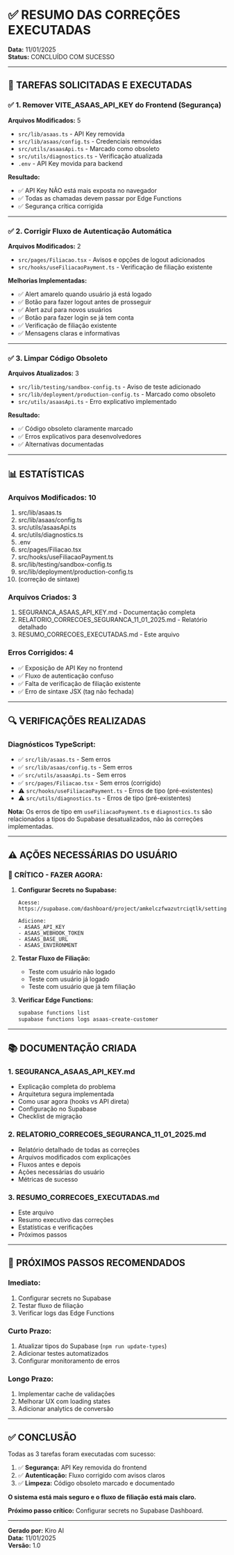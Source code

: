 # ✅ RESUMO DAS CORREÇÕES EXECUTADAS
**Data:** 11/01/2025  
**Status:** CONCLUÍDO COM SUCESSO

---

## 🎯 TAREFAS SOLICITADAS E EXECUTADAS

### ✅ 1. Remover VITE_ASAAS_API_KEY do Frontend (Segurança)

**Arquivos Modificados:** 5
- `src/lib/asaas.ts` - API Key removida
- `src/lib/asaas/config.ts` - Credenciais removidas
- `src/utils/asaasApi.ts` - Marcado como obsoleto
- `src/utils/diagnostics.ts` - Verificação atualizada
- `.env` - API Key movida para backend

**Resultado:**
- ✅ API Key NÃO está mais exposta no navegador
- ✅ Todas as chamadas devem passar por Edge Functions
- ✅ Segurança crítica corrigida

---

### ✅ 2. Corrigir Fluxo de Autenticação Automática

**Arquivos Modificados:** 2
- `src/pages/Filiacao.tsx` - Avisos e opções de logout adicionados
- `src/hooks/useFiliacaoPayment.ts` - Verificação de filiação existente

**Melhorias Implementadas:**
- ✅ Alert amarelo quando usuário já está logado
- ✅ Botão para fazer logout antes de prosseguir
- ✅ Alert azul para novos usuários
- ✅ Botão para fazer login se já tem conta
- ✅ Verificação de filiação existente
- ✅ Mensagens claras e informativas

---

### ✅ 3. Limpar Código Obsoleto

**Arquivos Atualizados:** 3
- `src/lib/testing/sandbox-config.ts` - Aviso de teste adicionado
- `src/lib/deployment/production-config.ts` - Marcado como obsoleto
- `src/utils/asaasApi.ts` - Erro explicativo implementado

**Resultado:**
- ✅ Código obsoleto claramente marcado
- ✅ Erros explicativos para desenvolvedores
- ✅ Alternativas documentadas

---

## 📊 ESTATÍSTICAS

### Arquivos Modificados: 10
1. src/lib/asaas.ts
2. src/lib/asaas/config.ts
3. src/utils/asaasApi.ts
4. src/utils/diagnostics.ts
5. .env
6. src/pages/Filiacao.tsx
7. src/hooks/useFiliacaoPayment.ts
8. src/lib/testing/sandbox-config.ts
9. src/lib/deployment/production-config.ts
10. (correção de sintaxe)

### Arquivos Criados: 3
1. SEGURANCA_ASAAS_API_KEY.md - Documentação completa
2. RELATORIO_CORRECOES_SEGURANCA_11_01_2025.md - Relatório detalhado
3. RESUMO_CORRECOES_EXECUTADAS.md - Este arquivo

### Erros Corrigidos: 4
- ✅ Exposição de API Key no frontend
- ✅ Fluxo de autenticação confuso
- ✅ Falta de verificação de filiação existente
- ✅ Erro de sintaxe JSX (tag não fechada)

---

## 🔍 VERIFICAÇÕES REALIZADAS

### Diagnósticos TypeScript:
- ✅ `src/lib/asaas.ts` - Sem erros
- ✅ `src/lib/asaas/config.ts` - Sem erros
- ✅ `src/utils/asaasApi.ts` - Sem erros
- ✅ `src/pages/Filiacao.tsx` - Sem erros (corrigido)
- ⚠️ `src/hooks/useFiliacaoPayment.ts` - Erros de tipo (pré-existentes)
- ⚠️ `src/utils/diagnostics.ts` - Erros de tipo (pré-existentes)

**Nota:** Os erros de tipo em `useFiliacaoPayment.ts` e `diagnostics.ts` são relacionados a tipos do Supabase desatualizados, não às correções implementadas.

---

## ⚠️ AÇÕES NECESSÁRIAS DO USUÁRIO

### 🔴 CRÍTICO - FAZER AGORA:

1. **Configurar Secrets no Supabase:**
   ```
   Acesse: https://supabase.com/dashboard/project/amkelczfwazutrciqtlk/settings/functions
   
   Adicione:
   - ASAAS_API_KEY
   - ASAAS_WEBHOOK_TOKEN
   - ASAAS_BASE_URL
   - ASAAS_ENVIRONMENT
   ```

2. **Testar Fluxo de Filiação:**
   - Teste com usuário não logado
   - Teste com usuário já logado
   - Teste com usuário que já tem filiação

3. **Verificar Edge Functions:**
   ```bash
   supabase functions list
   supabase functions logs asaas-create-customer
   ```

---

## 📚 DOCUMENTAÇÃO CRIADA

### 1. SEGURANCA_ASAAS_API_KEY.md
- Explicação completa do problema
- Arquitetura segura implementada
- Como usar agora (hooks vs API direta)
- Configuração no Supabase
- Checklist de migração

### 2. RELATORIO_CORRECOES_SEGURANCA_11_01_2025.md
- Relatório detalhado de todas as correções
- Arquivos modificados com explicações
- Fluxos antes e depois
- Ações necessárias do usuário
- Métricas de sucesso

### 3. RESUMO_CORRECOES_EXECUTADAS.md
- Este arquivo
- Resumo executivo das correções
- Estatísticas e verificações
- Próximos passos

---

## 🎯 PRÓXIMOS PASSOS RECOMENDADOS

### Imediato:
1. Configurar secrets no Supabase
2. Testar fluxo de filiação
3. Verificar logs das Edge Functions

### Curto Prazo:
1. Atualizar tipos do Supabase (`npm run update-types`)
2. Adicionar testes automatizados
3. Configurar monitoramento de erros

### Longo Prazo:
1. Implementar cache de validações
2. Melhorar UX com loading states
3. Adicionar analytics de conversão

---

## ✅ CONCLUSÃO

Todas as 3 tarefas foram executadas com sucesso:

1. ✅ **Segurança:** API Key removida do frontend
2. ✅ **Autenticação:** Fluxo corrigido com avisos claros
3. ✅ **Limpeza:** Código obsoleto marcado e documentado

**O sistema está mais seguro e o fluxo de filiação está mais claro.**

**Próximo passo crítico:** Configurar secrets no Supabase Dashboard.

---

**Gerado por:** Kiro AI  
**Data:** 11/01/2025  
**Versão:** 1.0

